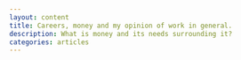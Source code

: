 ```yaml
---
layout: content
title: Careers, money and my opinion of work in general. 
description: What is money and its needs surrounding it?
categories: articles
---
```

